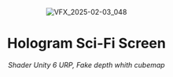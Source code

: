 <header>


![VFX_2025-02-03_048](https://github.com/user-attachments/assets/82896dcf-0228-4c44-a59a-285a7d1b45d4)

# Hologram Sci-Fi Screen

_Shader Unity 6 URP, Fake depth whith cubemap_


